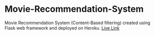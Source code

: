 # Movie-Recommendation-System
Movie Recommendation System (Content-Based filtering) created using Flask web framework and deployed on Heroku. 
[Live Link](https://ucs757-p1-mrs-101803201.herokuapp.com/)
